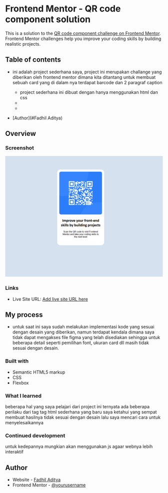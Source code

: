 # Frontend Mentor - QR code component solution

This is a solution to the [QR code component challenge on Frontend Mentor](https://www.frontendmentor.io/challenges/qr-code-component-iux_sIO_H). Frontend Mentor challenges help you improve your coding skills by building realistic projects. 

## Table of contents

- ini adalah project sederhana saya, project ini merupakan challange yang diberikan oleh frontend mentor dimana kita ditantang untuk membuat sebuah card yang di dalam nya terdapat barcode dan 2 paragraf caption 




  - project sederhana ini dibuat dengan hanya menggunakan html dan css
  -
  - 

- [Author](#Fadhil Aditya)

## Overview

### Screenshot

![](image.png)

### Links

- Live Site URL: [Add live site URL here](https://fadhilaa.netlify.app/)

## My process

- untuk saat ini saya sudah melakukan implementasi kode yang sesuai dengan desain yang diberikan, namun terdapat kendala dimana saya tidak dapat mengakses file figma yang telah disediakan sehingga untuk beberapa detail seperti pemilihan font, ukuran card dll masih tidak sesuai dengan desain.

### Built with

- Semantic HTML5 markup
- CSS 
- Flexbox


### What I learned

 beberapa hal yang saya pelajari dari project ini ternyata ada beberapa perilaku dari tag tag html sederhana yang baru saya ketahui yang sempat membuat hasilnya tidak sesuai dengan desain lalu saya mencari cara untuk menyelesaikannya 


### Continued development

untuk kedepannya mungkian akan menggunakan js agaar webnya lebih interaktif

## Author

- Website - [Fadhil Aditya](https://fadhilaa.netlify.app/)
- Frontend Mentor - [@yourusername](https://www.frontendmentor.io/profile/fadhiladityaa)
